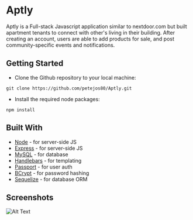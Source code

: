 # Aptly

Aptly is a Full-stack Javascript application similar to nextdoor.com but built apartment tenants to connect with other's living in their building.  After creating an account, users are able to add products for sale, and post community-specific events and notifications.

## Getting Started

* Clone the Github repository to your local machine:

```
git clone https://github.com/petejos80/Aptly.git
```

* Install the required node packages:

```
npm install
```

## Built With

* [Node](https://nodejs.org/en/) - for server-side JS
* [Express](https://expressjs.com/) - for server-side JS
* [MySQL](https://www.mysql.com/) - for database
* [Handlebars](https://handlebarsjs.com/) - for templating
* [Passport](http://www.passportjs.org/) - for user auth
* [BCrypt](https://www.npmjs.com/package/bcrypt) - for password hashing
* [Sequelize](http://docs.sequelizejs.com/) - for database ORM

## Screenshots

![Alt Text](https://media.giphy.com/media/9MIzf9iGO9M4zGwiPj/giphy.gif)
